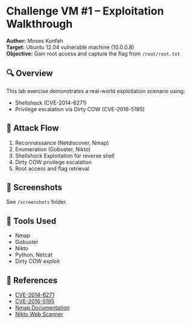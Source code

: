 # Challenge VM #1 – Exploitation Walkthrough

**Author:** Moses Kunfah  
**Target:** Ubuntu 12.04 vulnerable machine (10.0.0.8)  
**Objective:** Gain root access and capture the flag from `/root/root.txt`  

## 🔍 Overview
This lab exercise demonstrates a real-world exploitation scenario using:
- Shellshock (CVE-2014-6271)
- Privilege escalation via Dirty COW (CVE-2016-5195)

## 🧭 Attack Flow
1. Reconnaissance (Netdiscover, Nmap)
2. Enumeration (Gobuster, Nikto)
3. Shellshock Exploitation for reverse shell
4. Dirty COW privilege escalation
5. Root access and flag retrieval

## 📸 Screenshots
See `/screenshots` folder.

## 🧪 Tools Used
- Nmap
- Gobuster
- Nikto
- Python, Netcat
- Dirty COW exploit

## 📄 References
- [CVE-2014-6271](https://nvd.nist.gov/vuln/detail/CVE-2014-6271)
- [CVE-2016-5195](https://www.exploit-db.com/exploits/40839)
- [Nmap Documentation](https://nmap.org/book/man.html)
- [Nikto Web Scanner](https://github.com/sullo/nikto)
